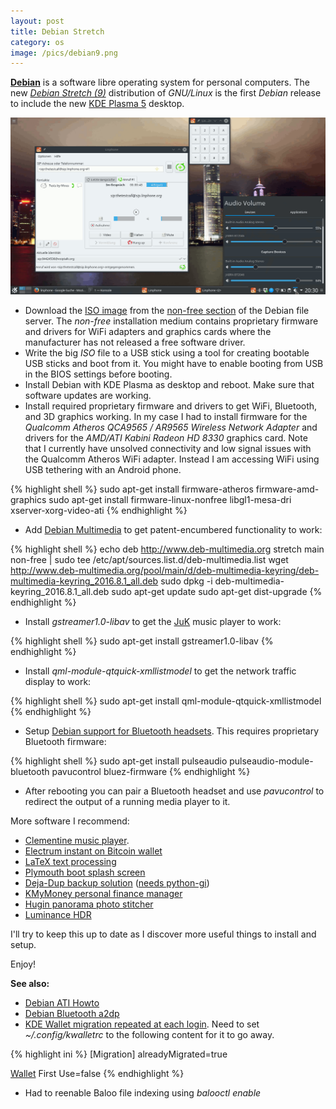 ```yaml
---
layout: post
title: Debian Stretch
category: os
image: /pics/debian9.png
---
```


**[Debian][debian]** is a software libre operating system for personal computers.
The new *[Debian Stretch (9)][stretch]* distribution of *GNU/Linux* is the first *Debian* release to include the new [KDE Plasma 5][plasma] desktop.

<span class="center"><a href="/pics/debian-kde-plasma.png"><img src="/pics/debian-kde-plasma.png" width="508" alt="Debian Stretch (9) with KDE Plasma 5.8"/></a></span>

* Download the [ISO image][iso] from the [non-free section][nonfree] of the Debian file server.
  The *non-free* installation medium contains proprietary firmware and drivers for WiFi adapters and graphics cards where the manufacturer has not released a free software driver.
* Write the big *ISO* file to a USB stick using a tool for creating bootable USB sticks and boot from it.
  You might have to enable booting from USB in the BIOS settings before booting.
* Install Debian with KDE Plasma as desktop and reboot. Make sure that software updates are working.
* Install required proprietary firmware and drivers to get WiFi, Bluetooth, and 3D graphics working.
  In my case I had to install firmware for the *Qualcomm Atheros QCA9565 / AR9565 Wireless Network Adapter* and drivers for the *AMD/ATI Kabini Radeon HD 8330* graphics card.
  Note that I currently have unsolved connectivity and low signal issues with the Qualcomm Atheros WiFi adapter.
  Instead I am accessing WiFi using USB tethering with an Android phone.

{% highlight shell %}
sudo apt-get install firmware-atheros firmware-amd-graphics
sudo apt-get install firmware-linux-nonfree libgl1-mesa-dri xserver-xorg-video-ati
{% endhighlight %}

* Add [Debian Multimedia][media] to get patent-encumbered functionality to work:

{% highlight shell %}
echo deb http://www.deb-multimedia.org stretch main non-free | sudo tee /etc/apt/sources.list.d/deb-multimedia.list
wget http://www.deb-multimedia.org/pool/main/d/deb-multimedia-keyring/deb-multimedia-keyring_2016.8.1_all.deb
sudo dpkg -i deb-multimedia-keyring_2016.8.1_all.deb
sudo apt-get update
sudo apt-get dist-upgrade
{% endhighlight %}

* Install *gstreamer1.0-libav* to get the [JuK][juk] music player to work:

{% highlight shell %}
sudo apt-get install gstreamer1.0-libav
{% endhighlight %}

* Install *qml-module-qtquick-xmllistmodel* to get the network traffic display to work:

{% highlight shell %}
sudo apt-get install qml-module-qtquick-xmllistmodel
{% endhighlight %}

* Setup [Debian support for Bluetooth headsets][a2dp]. This requires proprietary Bluetooth firmware:

{% highlight shell %}
sudo apt-get install pulseaudio pulseaudio-module-bluetooth pavucontrol bluez-firmware
{% endhighlight %}

* After rebooting you can pair a Bluetooth headset and use *pavucontrol* to redirect the output of a running media player to it.

More software I recommend:

* [Clementine music player][clementine].
* [Electrum instant on Bitcoin wallet](https://electrum.org/)
* [LaTeX text processing](https://www.latex-project.org/)
* [Plymouth boot splash screen][plymouth]
* [Deja-Dup backup solution][dejadup] ([needs python-gi](https://answers.launchpad.net/deja-dup/+question/276745))
* [KMyMoney personal finance manager](https://kmymoney.org/)
* [Hugin panorama photo stitcher](http://hugin.sourceforge.net/)
* [Luminance HDR](http://qtpfsgui.sourceforge.net/)

I'll try to keep this up to date as I discover more useful things to install and setup.

Enjoy!

**See also:**

* [Debian ATI Howto](https://wiki.debian.org/AtiHowTo)
* [Debian Bluetooth a2dp][a2dp]
* [KDE Wallet migration repeated at each login][wallet].
  Need to set *~/.config/kwalletrc* to the following content for it to go away.

{% highlight ini %}
[Migration]
alreadyMigrated=true

[Wallet]
First Use=false
{% endhighlight %}

* Had to reenable Baloo file indexing using *balooctl enable*

[debian]: https://www.debian.org/
[stretch]: https://wiki.debian.org/DebianStretch
[plasma]: https://www.kde.org/screenshots
[nonfree]: https://cdimage.debian.org/cdimage/unofficial/non-free/cd-including-firmware/9.0.0+nonfree/amd64/iso-dvd/
[iso]: https://cdimage.debian.org/cdimage/unofficial/non-free/cd-including-firmware/9.0.0+nonfree/amd64/iso-dvd/firmware-9.0.0-amd64-DVD-1.iso
[media]: http://www.deb-multimedia.org/
[juk]: https://www.kde.org/applications/multimedia/juk/
[jukfix]: https://forum.kde.org/viewtopic.php?f=19&t=131924
[clementine]: https://www.clementine-player.org/
[a2dp]: https://wiki.debian.org/BluetoothUser/a2dp
[wallet]: https://forums.opensuse.org/showthread.php/510917-New-leap-final-installation-on-laptop-On-each-login-get-twice-Kwalletmigration-agent-asking-for-pa
[plymouth]: https://wiki.debian.org/plymouth
[dejadup]: https://launchpad.net/deja-dup
